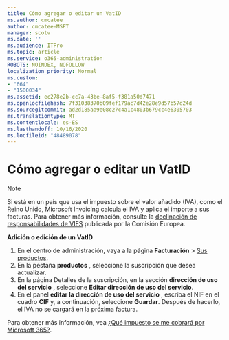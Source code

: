 ```yaml
---
title: Cómo agregar o editar un VatID
ms.author: cmcatee
author: cmcatee-MSFT
manager: scotv
ms.date: ''
ms.audience: ITPro
ms.topic: article
ms.service: o365-administration
ROBOTS: NOINDEX, NOFOLLOW
localization_priority: Normal
ms.custom:
- "664"
- "1500034"
ms.assetid: ec278e2b-cc7a-43be-8af5-f381a50d7471
ms.openlocfilehash: 7f31038370b09fef179ac7d42e28e9d57b57d24d
ms.sourcegitcommit: ad2d185aa9e08c27c4a1c4803b679cc4e6305703
ms.translationtype: MT
ms.contentlocale: es-ES
ms.lasthandoff: 10/16/2020
ms.locfileid: "48489078"
---
```

# <a name="how-to-add-or-edit-a-vatid"></a>Cómo agregar o editar un VatID

> [!NOTE]
> Si está en un país que usa el impuesto sobre el valor añadido (IVA), como el Reino Unido, Microsoft Invoicing calcula el IVA y aplica el importe a sus facturas. Para obtener más información, consulte la [declinación de responsabilidades de VIES](https://go.microsoft.com/fwlink/p/?LinkID=841741) publicada por la Comisión Europea.

**Adición o edición de un VatID**

1. En el centro de administración, vaya a la página **Facturación** \> [Sus productos](https://go.microsoft.com/fwlink/p/?linkid=842054).
2. En la pestaña **productos** , seleccione la suscripción que desea actualizar.
3. En la página Detalles de la suscripción, en la sección **dirección de uso del servicio** , seleccione **Editar dirección de uso del servicio**.
4. En el panel **editar la dirección de uso del servicio** , escriba el NIF en el cuadro **CIF** y, a continuación, seleccione **Guardar**. Después de hacerlo, el IVA no se cargará en la próxima factura.

Para obtener más información, vea [¿Qué impuesto se me cobrará por Microsoft 365?](https://docs.microsoft.com/microsoft-365/commerce/billing-and-payments/tax-information#what-tax-will-i-be-charged).